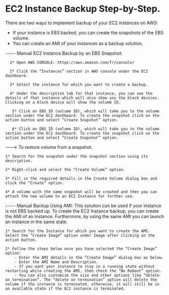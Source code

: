 # EC2 Instance Backup Step-by-Step.
	
There are two ways to implement backup of your EC2 instances on AWS:
  - If your instance is EBS backed, you can create the snapshots of the EBS volume.
  - You can create an AMI of your instances as a backup solution.
  
----- Manual EC2 Instance Backup by an EBS Snapshot:  

	  1* Open AWS CONSOLE: https://aws.amazon.com/fr/console/
  
	  2* Click the “Instances” section in AWS console under the EC2 dashboard.

	  3* Select the instance for which you want to create a backup.

	  4* Under the description tab for that instance, you can see the details of that instance which will also show you the block devices. Clicking on a block device will show the volume ID.

	   5* Click on EBS ID (volume ID), which will take you to the volume section under the EC2 dashboard. To create the snapshot click on the action button and select “Create Snapshot” option.

	   6* Click on EBS ID (volume ID), which will take you to the volume section under the EC2 dashboard. To create the snapshot click on the action button and select “Create Snapshot” option.
   
   ---> To restore volume from a snapshot.
   	
	1* Search for the snapshot under the snapshot section using its description.
	
	2* Right-click and select the “Create Volume” option.
	
	3* Fill in the required details in the Create Volume dialog box and click the “Create” option.
	
	4* A volume with the same snapshot will be created and then you can attach the new volume to an EC2 Instance for further use.
	
----- Manual Backup Using AMI: 
This solution can be used if your instance is not EBS backed up. To create the EC2 Instance backup, you can create the AMI of an Instance. Furthermore, by using the same AMI you can launch an instance in the same state.
    
    1* Search for the Instance for which you want to create the AMI. Select the “Create Image” option under Image after clicking on the action button.
    
    2* Follow the steps below once you have selected the “Create Image” option:
		- Enter the AMI details in the “Create Image” dialog box as below.
		- Enter the AMI Name and Description.
		- If you want your instance to stay in a running state without restarting while creating the AMI, then check the “No Reboot” option.
		- You can also customize the size and other options like “delete on termination”. The “delete on termination” option will delete the volume if the instance is terminated, otherwise, it will still be in an available state if the EC2 instance is terminated.  
